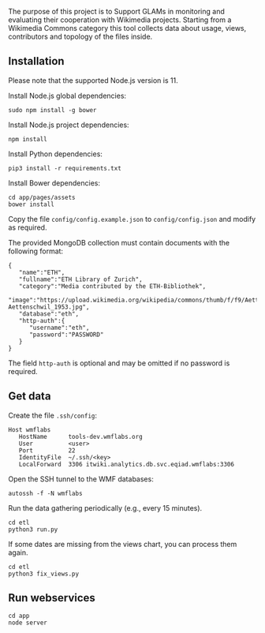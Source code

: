 The purpose of this project is to Support GLAMs in monitoring and evaluating
their cooperation with Wikimedia projects. Starting from a Wikimedia Commons
category this tool collects data about usage, views, contributors and topology
of the files inside.

## Installation
Please note that the supported Node.js version is 11.

Install Node.js global dependencies:
```
sudo npm install -g bower
```

Install Node.js project dependencies:
```
npm install
```

Install Python dependencies:
```
pip3 install -r requirements.txt
```

Install Bower dependencies:
```
cd app/pages/assets
bower install
```

Copy the file `config/config.example.json` to `config/config.json` and modify as required.

The provided MongoDB collection must contain documents with the following format:
```
{
   "name":"ETH",
   "fullname":"ETH Library of Zurich",
   "category":"Media contributed by the ETH-Bibliothek",
   "image":"https://upload.wikimedia.org/wikipedia/commons/thumb/f/f9/Aettenschwil_1953.jpg/640px-Aettenschwil_1953.jpg",
   "database":"eth",
   "http-auth":{
      "username":"eth",
      "password":"PASSWORD"
   }
}
```

The field `http-auth` is optional and may be omitted if no password is required.

## Get data
Create the file `.ssh/config`:
```
Host wmflabs
   HostName      tools-dev.wmflabs.org
   User          <user>
   Port          22
   IdentityFile  ~/.ssh/<key>
   LocalForward  3306 itwiki.analytics.db.svc.eqiad.wmflabs:3306
```

Open the SSH tunnel to the WMF databases:
```
autossh -f -N wmflabs
```

Run the data gathering periodically (e.g., every 15 minutes).
```
cd etl
python3 run.py
```

If some dates are missing from the views chart, you can process them again.
```
cd etl
python3 fix_views.py
```

## Run webservices
```
cd app
node server
```
